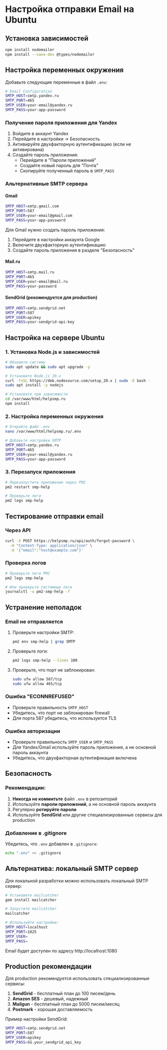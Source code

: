 # Настройка отправки Email на Ubuntu

## Установка зависимостей

```bash
npm install nodemailer
npm install --save-dev @types/nodemailer
```

## Настройка переменных окружения

Добавьте следующие переменные в файл `.env`:

```bash
# Email Configuration
SMTP_HOST=smtp.yandex.ru
SMTP_PORT=465
SMTP_USER=your-email@yandex.ru
SMTP_PASS=your-app-password
```

### Получение пароля приложения для Yandex

1. Войдите в аккаунт Yandex
2. Перейдите в настройки → Безопасность
3. Активируйте двухфакторную аутентификацию (если не активирована)
4. Создайте пароль приложения:
   - Перейдите в "Пароли приложений"
   - Создайте новый пароль для "Почта"
   - Скопируйте полученный пароль в `SMTP_PASS`

### Альтернативные SMTP сервера

#### Gmail

```bash
SMTP_HOST=smtp.gmail.com
SMTP_PORT=587
SMTP_USER=your-email@gmail.com
SMTP_PASS=your-app-password
```

Для Gmail нужно создать пароль приложения:
1. Перейдите в настройки аккаунта Google
2. Включите двухфакторную аутентификацию
3. Создайте пароль приложения в разделе "Безопасность"

#### Mail.ru

```bash
SMTP_HOST=smtp.mail.ru
SMTP_PORT=465
SMTP_USER=your-email@mail.ru
SMTP_PASS=your-password
```

#### SendGrid (рекомендуется для production)

```bash
SMTP_HOST=smtp.sendgrid.net
SMTP_PORT=587
SMTP_USER=apikey
SMTP_PASS=your-sendgrid-api-key
```

## Настройка на сервере Ubuntu

### 1. Установка Node.js и зависимостей

```bash
# Обновите систему
sudo apt update && sudo apt upgrade -y

# Установите Node.js 20.x
curl -fsSL https://deb.nodesource.com/setup_20.x | sudo -E bash -
sudo apt install -y nodejs

# Установите npm зависимости
cd /var/www/html/helpsmp.ru
npm install
```

### 2. Настройка переменных окружения

```bash
# Откройте файл .env
nano /var/www/html/helpsmp.ru/.env

# Добавьте настройки SMTP
SMTP_HOST=smtp.yandex.ru
SMTP_PORT=465
SMTP_USER=your-email@yandex.ru
SMTP_PASS=your-app-password
```

### 3. Перезапуск приложения

```bash
# Перезапустите приложение через PM2
pm2 restart smp-help

# Проверьте логи
pm2 logs smp-help
```

## Тестирование отправки email

### Через API

```bash
curl -X POST https://helpsmp.ru/api/auth/forgot-password \
  -H "Content-Type: application/json" \
  -d '{"email":"test@example.com"}'
```

### Проверка логов

```bash
# Проверьте логи PM2
pm2 logs smp-help

# Или проверьте системные логи
journalctl -u pm2-smp-help -f
```

## Устранение неполадок

### Email не отправляется

1. Проверьте настройки SMTP:
   ```bash
   pm2 env smp-help | grep SMTP
   ```

2. Проверьте логи:
   ```bash
   pm2 logs smp-help --lines 100
   ```

3. Проверьте, что порт не заблокирован:
   ```bash
   sudo ufw allow 587/tcp
   sudo ufw allow 465/tcp
   ```

### Ошибка "ECONNREFUSED"

- Проверьте правильность `SMTP_HOST`
- Убедитесь, что порт не заблокирован firewall
- Для порта 587 убедитесь, что используется TLS

### Ошибка авторизации

- Проверьте правильность `SMTP_USER` и `SMTP_PASS`
- Для Yandex/Gmail используйте пароль приложения, а не основной пароль аккаунта
- Убедитесь, что двухфакторная аутентификация включена

## Безопасность

### Рекомендации:

1. **Никогда не коммитьте** файл `.env` в репозиторий
2. Используйте **пароли приложений**, а не основной пароль аккаунта
3. Регулярно **ротируйте пароли**
4. Используйте **SendGrid** или другие специализированные сервисы для production

### Добавление в .gitignore

Убедитесь, что `.env` добавлен в `.gitignore`:

```bash
echo ".env" >> .gitignore
```

## Альтернатива: локальный SMTP сервер

Для локальной разработки можно использовать локальный SMTP сервер:

```bash
# Установите mailcatcher
gem install mailcatcher

# Запустите mailcatcher
mailcatcher

# Используйте настройки:
SMTP_HOST=localhost
SMTP_PORT=1025
SMTP_USER=
SMTP_PASS=
```

Email будет доступен по адресу http://localhost:1080

## Production рекомендации

Для production рекомендуется использовать специализированные сервисы:

1. **SendGrid** - бесплатный план до 100 писем/день
2. **Amazon SES** - дешевый, надежный
3. **Mailgun** - бесплатный план до 5000 писем/месяц
4. **Postmark** - хорошая доставляемость

Пример настройки SendGrid:

```bash
SMTP_HOST=smtp.sendgrid.net
SMTP_PORT=587
SMTP_USER=apikey
SMTP_PASS=SG.your_sendgrid_api_key
```


